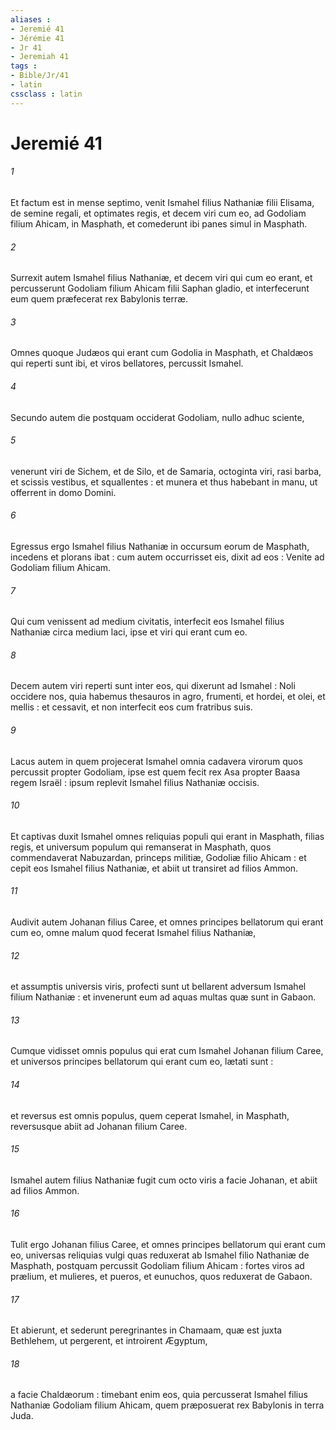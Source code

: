 ```yaml
---
aliases : 
- Jeremié 41
- Jérémie 41
- Jr 41
- Jeremiah 41
tags : 
- Bible/Jr/41
- latin
cssclass : latin
---
```


# Jeremié 41

###### 1
Et factum est in mense septimo, venit Ismahel filius Nathaniæ filii Elisama, de semine regali, et optimates regis, et decem viri cum eo, ad Godoliam filium Ahicam, in Masphath, et comederunt ibi panes simul in Masphath.
###### 2
Surrexit autem Ismahel filius Nathaniæ, et decem viri qui cum eo erant, et percusserunt Godoliam filium Ahicam filii Saphan gladio, et interfecerunt eum quem præfecerat rex Babylonis terræ.
###### 3
Omnes quoque Judæos qui erant cum Godolia in Masphath, et Chaldæos qui reperti sunt ibi, et viros bellatores, percussit Ismahel.
###### 4
Secundo autem die postquam occiderat Godoliam, nullo adhuc sciente,
###### 5
venerunt viri de Sichem, et de Silo, et de Samaria, octoginta viri, rasi barba, et scissis vestibus, et squallentes : et munera et thus habebant in manu, ut offerrent in domo Domini.
###### 6
Egressus ergo Ismahel filius Nathaniæ in occursum eorum de Masphath, incedens et plorans ibat : cum autem occurrisset eis, dixit ad eos : Venite ad Godoliam filium Ahicam.
###### 7
Qui cum venissent ad medium civitatis, interfecit eos Ismahel filius Nathaniæ circa medium laci, ipse et viri qui erant cum eo.
###### 8
Decem autem viri reperti sunt inter eos, qui dixerunt ad Ismahel : Noli occidere nos, quia habemus thesauros in agro, frumenti, et hordei, et olei, et mellis : et cessavit, et non interfecit eos cum fratribus suis.
###### 9
Lacus autem in quem projecerat Ismahel omnia cadavera virorum quos percussit propter Godoliam, ipse est quem fecit rex Asa propter Baasa regem Israël : ipsum replevit Ismahel filius Nathaniæ occisis.
###### 10
Et captivas duxit Ismahel omnes reliquias populi qui erant in Masphath, filias regis, et universum populum qui remanserat in Masphath, quos commendaverat Nabuzardan, princeps militiæ, Godoliæ filio Ahicam : et cepit eos Ismahel filius Nathaniæ, et abiit ut transiret ad filios Ammon.
###### 11
Audivit autem Johanan filius Caree, et omnes principes bellatorum qui erant cum eo, omne malum quod fecerat Ismahel filius Nathaniæ,
###### 12
et assumptis universis viris, profecti sunt ut bellarent adversum Ismahel filium Nathaniæ : et invenerunt eum ad aquas multas quæ sunt in Gabaon.
###### 13
Cumque vidisset omnis populus qui erat cum Ismahel Johanan filium Caree, et universos principes bellatorum qui erant cum eo, lætati sunt :
###### 14
et reversus est omnis populus, quem ceperat Ismahel, in Masphath, reversusque abiit ad Johanan filium Caree.
###### 15
Ismahel autem filius Nathaniæ fugit cum octo viris a facie Johanan, et abiit ad filios Ammon.
###### 16
Tulit ergo Johanan filius Caree, et omnes principes bellatorum qui erant cum eo, universas reliquias vulgi quas reduxerat ab Ismahel filio Nathaniæ de Masphath, postquam percussit Godoliam filium Ahicam : fortes viros ad prælium, et mulieres, et pueros, et eunuchos, quos reduxerat de Gabaon.
###### 17
Et abierunt, et sederunt peregrinantes in Chamaam, quæ est juxta Bethlehem, ut pergerent, et introirent Ægyptum,
###### 18
a facie Chaldæorum : timebant enim eos, quia percusserat Ismahel filius Nathaniæ Godoliam filium Ahicam, quem præposuerat rex Babylonis in terra Juda.
